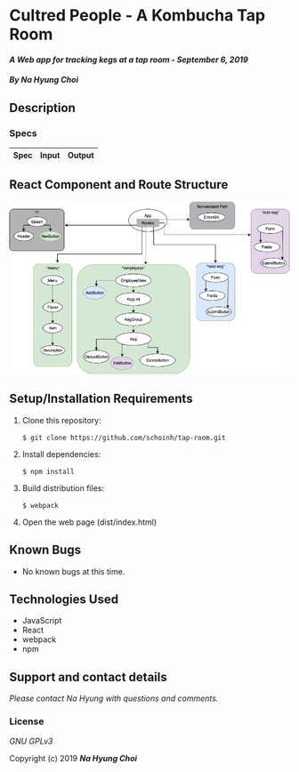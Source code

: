 # Cultred People - A Kombucha Tap Room

#### _A Web app for tracking kegs at a tap room - September 6, 2019_

#### _By **Na Hyung Choi**_

## Description

### Specs
| Spec | Input | Output |
| :-------------     | :------------- | :------------- |

## React Component and Route Structure
![flowchart showing React components and routes](./src/assets/images/components.png?raw=true)



## Setup/Installation Requirements

1. Clone this repository:
    ```
    $ git clone https://github.com/schoinh/tap-room.git
    ```
2. Install dependencies:
    ```
    $ npm install
    ```
3. Build distribution files:
    ```
    $ webpack
    ```
4. Open the web page (dist/index.html)

## Known Bugs
* No known bugs at this time.

## Technologies Used
* JavaScript
* React
* webpack
* npm

## Support and contact details

_Please contact Na Hyung with questions and comments._

### License

*GNU GPLv3*

Copyright (c) 2019 **_Na Hyung Choi_**
